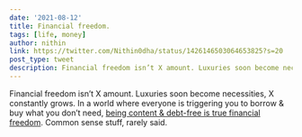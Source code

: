 ```yaml
---
date: '2021-08-12'
title: Financial freedom.
tags: [life, money]
author: nithin
link: https://twitter.com/Nithin0dha/status/1426146503064653825?s=20
post_type: tweet
description: Financial freedom isn’t X amount. Luxuries soon become necessities, X constantly grows....
---
```


Financial freedom isn’t X amount. Luxuries soon become necessities, X constantly grows. In a world where everyone is triggering you to borrow & buy what you don’t need, [being content & debt-free is true financial freedom](https://www.moneycontrol.com/news/business/personal-finance/nithin-kamath-of-zerodha-says-true-financial-freedom-is-about-acquiring-skills-first-than-money-7325071.html). Common sense stuff, rarely said.
